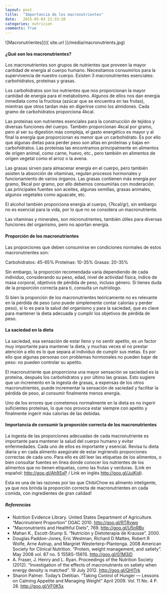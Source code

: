 ```yaml
---
layout: post
title:  "Importancia de los macronutrientes"
date:   2015-05-03 21:33:10
categories: nutricion
comments: True
---
```

![Macronutrientes]({{ site.url }}/media/macronutrients.jpg)

<h4>¿Qué son los macronutrientes?</h4>

Los macronutrientes son grupos de nutrientes que proveen la mayor cantidad de energía al cuerpo humano. Necesitamos consumirlos para la supervivencia de nuestro cuerpo. Existen 3 macronutrientes esenciales: carbohidratos, proteínas y grasas.

Los carbohidratos son los nutrientes que nos proporcionan la mayor cantidad de energía para el metabolismo. Algunos de ellos nos dan energía inmediata como la fructosa (azúcar que se encuentra en las frutas), mientras que otros tardan más en digerirse como los almidones. Cada gramo de carbohidratos proporciona 4kcal.

Las proteínas son nutrientes esenciales para la construcción de tejidos y diversas funciones del cuerpo. También proporcionan 4kcal por gramo, pero al ser su digestión más compleja, el gasto energético es mayor y al final la energía que proporcionan es menor que un carbohidrato. Es por ello que algunas dietas para perder peso son altas en proteínas y bajas en carbohidratos. Las proteínas las encontramos principalmente en alimentos de origen animal, como carne, huevo, etc., pero también en alimentos de origen vegetal como el arroz o la avena.

Las grasas sirven para almacenar energía en el cuerpo, pero también asisten la absorción de vitaminas, regulan procesos hormonales y funcionamiento de varios órganos. Las grasas contienen más energía por gramo, 9kcal por gramo, por ello debemos consumirlas con moderación. Las principales fuentes son aceites, algunas semillas, grasas animales, algunos vegetales como aguacate, etc.

El alcohol también proporciona energía al cuerpo, (7kcal/gr), sin embargo no es esencial para la vida, por lo que no se considera un macronutriente.

Las vitaminas y minerales, son micronutrientes, también útiles para diversas funciones del organismo, pero no aportan energía.

<h4>Proporción de los macronutrientes</h4>

Las proporciones que deben consumirse en condiciones normales de estos macronutrientes son:

Carbohidratos: 45-65%
Proteínas: 10-35%
Grasas: 20-35%

Sin embargo, la proporción recomendada varía dependiendo de cada individuo, considerando su peso, edad, nivel de actividad física, índice de masa corporal, objetivos de pérdida de peso, incluso género. Si tienes duda de la proporción correcta para ti, consulta un nutriólogo.

Si bien la proporción de los macronutrientes teóricamente no es relevante en la pérdida de peso (uno puede simplemente contar calorías y perder peso), sí lo es para la salud del organismo y para la saciedad, que es clave para mantener la dieta adecuada y cumplir los objetivos de pérdida de peso.

<h4>La saciedad en la dieta</h4>

La saciedad, esa sensación de estar lleno y no sentir apetito, es un factor muy importante para mantener la dieta, y muchas veces el no prestar atención a ello es lo que separa al individuo de cumplir sus metas. Es por ello que algunas personas con problemas hormonales no pueden bajar de peso: no pueden controlar su apetito.

El macronutriente que proporciona una mayor sensación se saciedad es la proteína, después los carbohidratos y por último las grasas. Esto sugiere que un incremento en la ingesta de grasas, a expensas de los otros macronutrientes, puede incrementar la sensación de saciedad y facilitar la pérdida de peso, al consumir finalmente menos energía.

 Uno de los errores que cometemos normalmente en la dieta es no ingerir suficientes proteínas, lo que nos provoca estar siempre con apetito y finalmente ingerir más calorías de las debidas.

<h4>Importancia de consumir la proporción correcta de los macronutrientes</h4>

La ingesta de las proporciones adecuadas de cada macronutriente es importante para mantener la salud del cuerpo humano y evitar enfermedades. Cada uno de ellos es importante y esencial. Revisa tu dieta diaria y en cada alimento asegúrate de estar ingiriendo proporciones correctas de cada uno. Para ello es útil leer las etiquetas de los alimentos, o bien consultar fuentes en línea donde conocer los nutrientes de los alimentos que no tienen etiquetas, como las frutas y verduras. (Link en español: <a href="http://www.dietas.net/tablas-y-calculadoras/tabla-de-composicion-nutricional-de-los-alimentos/">http://goo.gl/Ah9SxP</a> / Link en inglés <a href="http://nutritiondata.self.com/">http://goo.gl/JuiKjd</a>).

Esta es una de las razones por las que ChibiChow es alimento inteligente, ya que nos brinda la proporción correcta de macronutrientes en cada comida, con ingredientes de gran calidad!



<h5>Referencias</h5>
<ul>
  <li>Nutrition Evidence Library. United States Department of Agriculture. “Macrinutrient Proportion” DGAC 2010. <a href="http://www.nel.gov/topic.cfm?cat=3198">http://goo.gl/RTRvwp</a></li>
  <li>"Macronutrients and Healthful Diets", 769. <a href="http://www.nap.edu/openbook.php?record_id=10490&page=769">http://goo.gl/U5nRBv</a></li>
  <li>Mahan K., Escott-Stump S. “Nutrición y Dietoterapia de Krausse”. 2000.</li>
 <li>Douglas Paddon-Jones, Eric Westman, Richard D Mattes, Robert R Wolfe, Arne Astrup, and Margriet Westerterp-Plantenga. 2008 American Society for Clinical Nutrition. “Protein, weight management, and satiety”. May 2008 vol. 87 no. 5 1558S-1561S. <a href="http://ajcn.nutrition.org/content/87/5/1558S.long">http://goo.gl/G1M3iD</a></li>
 <li>A. Fraser, J. Henry and L. Ryan. Proceedings of the Nutrition Society (2012). “Investigation of the effects of macronutrients on satiety when energy density is matched”. 19 July 2012. <a href="http://journals.cambridge.org/download.php?file=%2FPNS%2FPNS71_OCE2%2FS0029665112001310a.pdf&code=436503b495d81b2c81bc6fe8a66d382c">http://goo.gl/QHlTrk</a></li>
 <li>Sharon Palmer. Today’s Dietitian. “Taking Control of Hunger — Lessons on Calming Appetite and Managing Weight” April 2009. Vol. 11 No. 4 P. 28. <a href="http://www.todaysdietitian.com/newarchives/040609p28.shtml">http://goo.gl/VF0K5x</a>
</li>
</ul>



